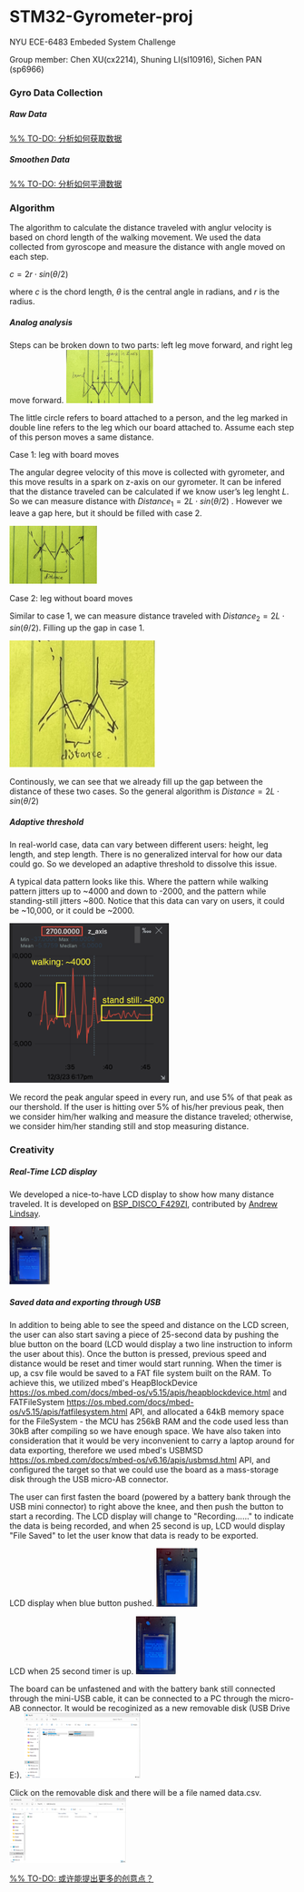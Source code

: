 # STM32-Gyrometer-proj

NYU ECE-6483 Embeded System Challenge

Group member: Chen XU(cx2214), Shuning LI(sl10916), Sichen PAN (sp6966)

### Gyro Data Collection

##### Raw Data

<u>%% TO-DO: 分析如何获取数据</u>

##### Smoothen Data

<u>%% TO-DO: 分析如何平滑数据</u>

### Algorithm

The algorithm to calculate the distance traveled with anglur velocity is based on chord length of the walking movement. We used the data collected from gyroscope and measure the distance with angle moved on each step. 

 $c=2r⋅sin(θ/2)$ 

where *c* is the chord length, *θ* is the central angle in radians, and *r* is the radius.

##### Analog analysis

Steps can be broken down to two parts: left leg move forward, and right leg move forward. <img src="./resource/analysis1.jpg" alt="analysis1" style="zoom: 15%;" />

The little circle refers to board attached to a person, and the leg marked in double line refers to the leg which our board attached to. Assume each step of this person moves a same distance.



Case 1: leg with board moves

The angular degree velocity of this move is collected with gyrometer, and this move results in a spark on z-axis on our gyrometer. It can be infered that the distance traveled can be calculated if we know user’s leg lenght $L$. So we can measure distance with $Distance_1 = 2L⋅sin(θ/2)$ . However we leave a gap here, but it should be filled with case 2.

<img src="./resource/analysis2.jpg" alt="analysis2" style="zoom:15%;" />

Case 2: leg without board moves

Similar to case 1, we can measure distance traveled with $Distance_2 = 2L⋅sin(θ/2)$. Filling up the gap in case 1.

<img src="./resource/analysis3.jpg" alt="analysis3" style="zoom:25%;" />

Continously, we can see that we already fill up the gap between the distance of these two cases. So the  general algorithm is $Distance = 2L⋅sin(θ/2)$

##### Adaptive threshold

In real-world case, data can vary between different users: height, leg length, and step length. There is no generalized interval for how our data could go. So we developed an adaptive threshold to dissolve this issue. 

A typical data pattern looks like this. Where the pattern while walking pattern jitters up to ~4000 and down to -2000, and the pattern while standing-still jitters ~800. Notice that this data can vary on users, it could be ~10,000, or it could be ~2000. 

<img src="./resource/data1.png" alt="data1" style="zoom:40%;" />

We record the peak angular speed in every run, and use 5% of that peak as our thershold. If the user is hitting over 5% of his/her previous peak, then we consider him/her walking and measure the distance traveled; otherwise, we consider him/her standing still and stop measuring distance.

### Creativity

##### Real-Time LCD display

We developed a nice-to-have LCD display to show how many distance traveled. It is developed on [BSP_DISCO_F429ZI](https://os.mbed.com/users/SomeRandomBloke/code/BSP_DISCO_F429ZI/), contributed by [Andrew Lindsay](https://os.mbed.com/users/SomeRandomBloke/).

<img src="./resource/lcd.jpg" alt="lcd" style="zoom:10%;" />

##### Saved data and exporting through USB

In addition to being able to see the speed and distance on the LCD screen, the user can also start saving a piece of 25-second data by pushing the blue button on the board (LCD would display a two line instruction to inform the user about this). Once the button is pressed, previous speed and distance would be reset and timer would start running. When the timer is up, a csv file would be saved to a FAT file system built on the RAM. To achieve this, we utilized mbed's HeapBlockDevice https://os.mbed.com/docs/mbed-os/v5.15/apis/heapblockdevice.html and FATFileSystem https://os.mbed.com/docs/mbed-os/v5.15/apis/fatfilesystem.html API, and allocated a 64kB memory space for the FileSystem - the MCU has 256kB RAM and the code used less than 30kB after compiling so we have enough space. We have also taken into consideration that it would be very inconvenient to carry a laptop around for data exporting, therefore we used mbed's USBMSD https://os.mbed.com/docs/mbed-os/v6.16/apis/usbmsd.html API, and configured the target so that we could use the board as a mass-storage disk through the USB micro-AB connector. 

The user can first fasten the board (powered by a battery bank through the USB mini connector) to right above the knee, and then push the button to start a recording. The LCD display will change to "Recording......" to indicate the data is being recorded, and when 25 second is up, LCD would display "File Saved" to let the user know that data is ready to be exported. 

LCD display when blue button pushed. 
<img src="./resource/lcd_record.jpg" alt="lcd_record" style="zoom:10%;" />

LCD when 25 second timer is up. 
<img src="./resource/lcd_saved.jpg" alt="lcd_saved" style="zoom:10%;" />

The board can be unfastened and with the battery bank still connected through the mini-USB cable, it can be connected to a PC through the micro-AB connector. It would be recoginized as a new removable disk (USB Drive E:).
<img src="./resource/usbmsd1.png" alt="usbmsd1" style="zoom:20%;" />

Click on the removable disk and there will be a file named data.csv.
<img src="./resource/usbmsd2.png" alt="usbmsd2" style="zoom:20%;" />

<u>%% TO-DO: 或许能提出更多的创意点？</u>
